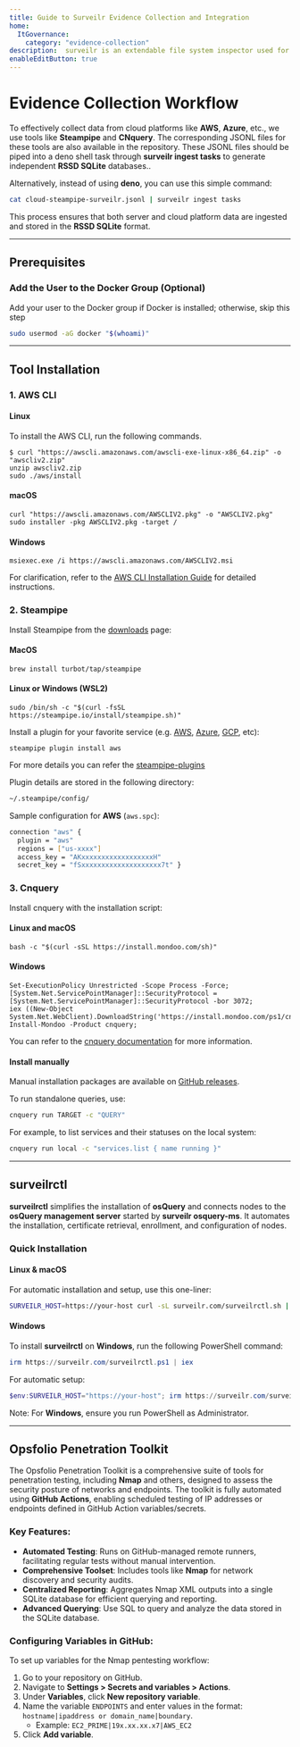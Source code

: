 ```yaml
---
title: Guide to Surveilr Evidence Collection and Integration
home:
  ItGovernance:
    category: "evidence-collection"
description:  surveilr is an extendable file system inspector used for performing surveillance of machine resources. It is designed to walk through resources like file systems and generate an SQLite database, which can then be consumed by any computing environment that supports SQLite.
enableEditButton: true
---
```


# Evidence Collection Workflow

To effectively collect data from cloud platforms like **AWS**, **Azure**, etc., we use tools like **Steampipe** and **CNquery**. The corresponding JSONL files for these tools are also available in the repository. These JSONL files should be piped into a deno shell task through **surveilr ingest tasks** to generate independent **RSSD SQLite** databases..

Alternatively, instead of using **deno**, you can use this simple command:

```bash
cat cloud-steampipe-surveilr.jsonl | surveilr ingest tasks
```

This process ensures that both server and cloud platform data are ingested and stored in the **RSSD SQLite** format.

---

## **Prerequisites**

### **Add the User to the Docker Group (Optional)**

Add your user to the Docker group if Docker is installed; otherwise, skip this
step

```bash
sudo usermod -aG docker "$(whoami)"
```

---

## **Tool Installation**

### **1. AWS CLI**

#### Linux
To install the AWS CLI, run the following commands.

```
$ curl "https://awscli.amazonaws.com/awscli-exe-linux-x86_64.zip" -o "awscliv2.zip"
unzip awscliv2.zip
sudo ./aws/install
```

#### macOS

```
curl "https://awscli.amazonaws.com/AWSCLIV2.pkg" -o "AWSCLIV2.pkg"
sudo installer -pkg AWSCLIV2.pkg -target /
```

#### Windows
```
msiexec.exe /i https://awscli.amazonaws.com/AWSCLIV2.msi
```

For clarification, refer to the [AWS CLI Installation Guide](https://docs.aws.amazon.com/cli/latest/userguide/getting-started-install.html#getting-started-install-instructions) for detailed instructions.

### **2. Steampipe**

Install Steampipe from the [downloads](https://steampipe.io/downloads) page:

#### MacOS
```
brew install turbot/tap/steampipe
```

#### Linux or Windows (WSL2)
```
sudo /bin/sh -c "$(curl -fsSL https://steampipe.io/install/steampipe.sh)"
```

Install a plugin for your favorite service (e.g. [AWS](https://hub.steampipe.io/plugins/turbot/aws), [Azure](https://hub.steampipe.io/plugins/turbot/azure), [GCP](https://hub.steampipe.io/plugins/turbot/gcp), etc):

```
steampipe plugin install aws
```

For more details you can refer the [steampipe-plugins](https://steampipe.io/docs/managing/plugins#managing-plugins)

Plugin details are stored in the following directory:

```bash
~/.steampipe/config/
```

Sample configuration for **AWS** (`aws.spc`):

```bash
connection "aws" {
  plugin = "aws"
  regions = ["us-xxxx"]
  access_key = "AKxxxxxxxxxxxxxxxxxxH"
  secret_key = "fSxxxxxxxxxxxxxxxxxxxx7t" }
```

### **3. Cnquery**

Install cnquery with the installation script:

#### Linux and macOS
```
bash -c "$(curl -sSL https://install.mondoo.com/sh)"
```

#### Windows
```
Set-ExecutionPolicy Unrestricted -Scope Process -Force;
[System.Net.ServicePointManager]::SecurityProtocol = [System.Net.ServicePointManager]::SecurityProtocol -bor 3072;
iex ((New-Object System.Net.WebClient).DownloadString('https://install.mondoo.com/ps1/cnquery'));
Install-Mondoo -Product cnquery;
```

You can refer to the [cnquery documentation](https://mondoo.com/docs/cnquery/index.html) for more information.

#### Install manually
Manual installation packages are available on [GitHub releases](https://github.com/mondoohq/cnquery/releases/latest).


To run standalone queries, use:

```bash
cnquery run TARGET -c "QUERY"
```

For example, to list services and their statuses on the local system:

```bash
cnquery run local -c "services.list { name running }"
```

---

## **surveilrctl**

**surveilrctl** simplifies the installation of **osQuery** and connects nodes to
the **osQuery management server** started by **surveilr osquery-ms**. It
automates the installation, certificate retrieval, enrollment, and configuration
of nodes.

### **Quick Installation**

#### **Linux & macOS**

For automatic installation and setup, use this one-liner:

```bash
SURVEILR_HOST=https://your-host curl -sL surveilr.com/surveilrctl.sh | bash
```

#### **Windows**

To install **surveilrctl** on **Windows**, run the following PowerShell command:

```powershell
irm https://surveilr.com/surveilrctl.ps1 | iex
```

For automatic setup:

```powershell
$env:SURVEILR_HOST="https://your-host"; irm https://surveilr.com/surveilrctl.ps1 | iex
```

Note: For **Windows**, ensure you run PowerShell as Administrator.

---

## **Opsfolio Penetration Toolkit**

The Opsfolio Penetration Toolkit is a comprehensive suite of tools for
penetration testing, including **Nmap** and others, designed to assess the
security posture of networks and endpoints. The toolkit is fully automated using
**GitHub Actions**, enabling scheduled testing of IP addresses or endpoints
defined in GitHub Action variables/secrets.

### **Key Features:**

- **Automated Testing**: Runs on GitHub-managed remote runners, facilitating
  regular tests without manual intervention.
- **Comprehensive Toolset**: Includes tools like **Nmap** for network discovery
  and security audits.
- **Centralized Reporting**: Aggregates Nmap XML outputs into a single SQLite
  database for efficient querying and reporting.
- **Advanced Querying**: Use SQL to query and analyze the data stored in the
  SQLite database.

### **Configuring Variables in GitHub:**

To set up variables for the Nmap pentesting workflow:

1. Go to your repository on GitHub.
2. Navigate to **Settings > Secrets and variables > Actions**.
3. Under **Variables**, click **New repository variable**.
4. Name the variable `ENDPOINTS` and enter values in the format:
   `hostname|ipaddress or domain_name|boundary`.
   - Example: `EC2_PRIME|19x.xx.xx.x7|AWS_EC2`
5. Click **Add variable**.

